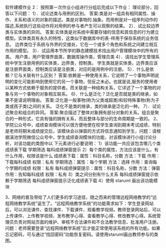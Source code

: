 软件建模作业 2：
按照第一次作业小组进行分组后完成以下作业：
理论部分，回答以下问题：
1）．试论述类与用例的区别。
答案:类是对一组具有相同属性、操作、关系和语义的对象的描述。类是对事物的.抽象。而用例是对一组序列动作的描述,系统执行这些动作将对用例的参与者产生可以观察的结果。
2）．试比较边界类与实体类的异同。
答案:实体类是对系统中需要存储的信息和其信息的行为建立模型。实体类具有永久的特性，这类似于数据库中的表-样用于保存系统的业务信息。
边界类位于系统与外界的交接处，它在一个或多个角色和系统之间建立相互作用的模型。
3）．试运用本节所学的静态建模技术找出用户管理模块中的所有的类。
用户类，用户管理界面类，数据库操作类，管理员类
4）．请找出学生管理系统中学生注册用例的实体类，边界类，控制类。
学生类就是实体类，边界类应该是注册界面类，控制类应该是注册类，对应的是用例中的注册。
5）．什么是依赖？它与关联有什么区别？
答案:依赖是一种使用关系，它说明了一个事物声明说明的变化可能影响到使用它的另一个事物，但反之未必。也就是说,服务的使用者以某种方式依赖于服务的提供者。而关联是一种结构关系，它详述了一个事物的对象与另一个事物的对象相互联系。
6)．什么是泛化？泛化是否就是类的继承，如果不是请说明理由。
答案:泛化是一般事物(称为父类或超类)和较特殊事物(称为子类或孩子类)之间的关系。
泛化不是类的继承，类的继承是泛化的一种。
7）．试论述聚合和组合的异同。
答案:聚合描述了整体对象拥有部分对象的关系。组合是聚合的一种形式，它具有强的拥有关系，而且整体与部分的生命周期是一致的。
2、学院公众号中，成绩查询模块可以很方便地使在校学生查询到期末考试成绩，特别是老师将期末成绩提交后，该模块会以弹窗的方式将信息通知到学生，问题：请根据滇池学院微信公众号中，学生成绩查询模块的功能，对该模块进行小组讨论分析，对该功能的类图中以
下元素进行必要说明：
1）该功能一共应该包含哪几个类
成绩表下载  学期筛选  每科成绩弹窗提示
2）每个类的属性，方法应该是什么，有什么作用，权限该是什么
成绩表下载：属性：科目名称，分数   方法：下载    作用：下载每科成绩  权限：私有
学期筛选：属性：每个学期 方法：选择  作用：查询每个学期的成绩  权限：私有
每科成绩弹窗提示：属性：科目名称，分数 方法：弹窗 作用：告知每科成绩  权限：私有
3）类之间分别有什么关系
每科成绩弹窗提示依赖于学期筛选   每科成绩弹窗提示泛化成绩表下载
4）使用 staruml 画出该功能模块

3、网络的普及带给了人们更多的学习途径，随之而来的管理远程网络教学的“远程网络教学系统”诞生了。“远程网络教学系统”的功能需求如下：学生登录网站后，可以浏览课件、查找课件、下载课件、观看教学视频。教师登录网站后，可以上传课件、上传教学视频、发布教学心得、查看教学心得、修改教学心得。系统管理员负责对网站页面的维护、审核不合法课件和不合法教学信息、批准用户注册。
问题：老师需要登录“远程网络教学系统”后才能正常使用该系统的所有功能。如果忘记密码，可与通过“找回密码”功能恢复密码。请使用staruml画出教师参与的类图。
